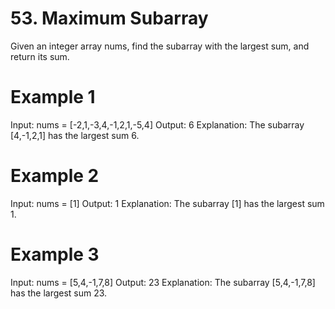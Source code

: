 # 53. Maximum Subarray

Given an integer array nums, find the subarray with the largest sum, and return its sum.

# Example 1

Input: nums = [-2,1,-3,4,-1,2,1,-5,4]
Output: 6
Explanation: The subarray [4,-1,2,1] has the largest sum 6.

# Example 2

Input: nums = [1]
Output: 1
Explanation: The subarray [1] has the largest sum 1.

# Example 3

Input: nums = [5,4,-1,7,8]
Output: 23
Explanation: The subarray [5,4,-1,7,8] has the largest sum 23.
